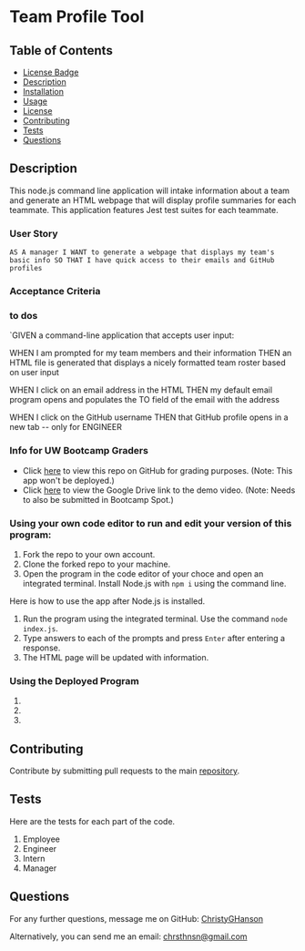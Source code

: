 # Team Profile Tool

## Table of Contents

* [License Badge](#license-badge)
* [Description](#description)
* [Installation](#installation)
* [Usage](#usage)
* [License](#license)
* [Contributing](#contributing)
* [Tests](#tests)
* [Questions](#questions)

  
## Description
  
This node.js command line application will intake information about a team and generate an HTML webpage that will display profile summaries for each teammate. This application features Jest test suites for each teammate.

### User Story

` AS A manager
I WANT to generate a webpage that displays my team's basic info
SO THAT I have quick access to their emails and GitHub profiles `

### Acceptance Criteria


### to dos
`GIVEN a command-line application that accepts user input: 

WHEN I am prompted for my team members and their information
THEN an HTML file is generated that displays a nicely formatted team roster based on user input

WHEN I click on an email address in the HTML
THEN my default email program opens and populates the TO field of the email with the address

WHEN I click on the GitHub username
THEN that GitHub profile opens in a new tab -- only for ENGINEER


### Info for UW Bootcamp Graders

* Click [here](https://github.com/ChristyGHanson/profile-tool-10) to view this repo on GitHub for grading purposes. (Note: This app won't be deployed.)
* Click [here](url) to view the Google Drive link to the demo video. (Note: Needs to also be submitted in Bootcamp Spot.)

  
### Using your own code editor to run and edit your version of this program:

1. Fork the repo to your own account.
2. Clone the forked repo to your machine.
3. Open the program in the code editor of your choce and open an integrated terminal. Install Node.js with `npm i` using the command line.

Here is how to use the app after Node.js is installed.
1. Run the program using the integrated terminal. Use the command `node index.js`.
2. Type answers to each of the prompts and press `Enter` after entering a response.
3. The HTML page will be updated with information.

### Using the Deployed Program
1.
2.
3.
    
## Contributing
  
Contribute by submitting pull requests to the main [repository](https://github.com/ChristyGHanson/profile-tool-10).
  
## Tests
  
Here are the tests for each part of the code. 
1. Employee
2. Engineer
3. Intern
4. Manager

## Questions
  
For any further questions, message me on GitHub: [ChristyGHanson](https://github.com/ChristyGHanson)

Alternatively, you can send me an email: [chrsthnsn@gmail.com](mailto:chrsthnsn@gmail.com)